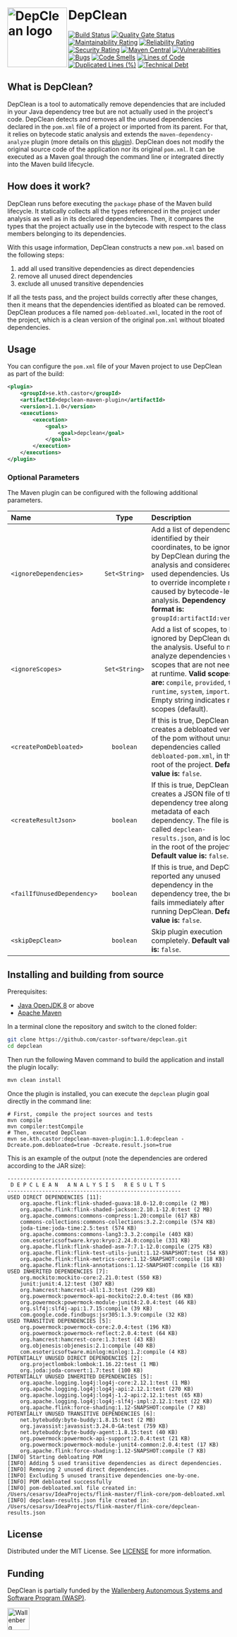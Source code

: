# DepClean <img src="https://github.com/castor-software/depclean/blob/master/.img/logo.svg" align="left" height="135px" alt="DepClean logo"/>

[![Build Status](https://travis-ci.org/castor-software/depclean.svg?branch=master)](https://travis-ci.org/castor-software/depclean)
[![Quality Gate Status](https://sonarcloud.io/api/project_badges/measure?project=castor-software_depclean&metric=alert_status)](https://sonarcloud.io/dashboard?id=castor-software_depclean)
[![Maintainability Rating](https://sonarcloud.io/api/project_badges/measure?project=castor-software_depclean&metric=sqale_rating)](https://sonarcloud.io/dashboard?id=castor-software_depclean)
[![Reliability Rating](https://sonarcloud.io/api/project_badges/measure?project=castor-software_depclean&metric=reliability_rating)](https://sonarcloud.io/dashboard?id=castor-software_depclean)
[![Security Rating](https://sonarcloud.io/api/project_badges/measure?project=castor-software_depclean&metric=security_rating)](https://sonarcloud.io/dashboard?id=castor-software_depclean)
[![Maven Central](https://img.shields.io/maven-central/v/se.kth.castor/depclean-core.svg)](https://search.maven.org/search?q=g:se.kth.castor%20AND%20a:depclean*)
[![Vulnerabilities](https://sonarcloud.io/api/project_badges/measure?project=castor-software_depclean&metric=vulnerabilities)](https://sonarcloud.io/dashboard?id=castor-software_depclean)
[![Bugs](https://sonarcloud.io/api/project_badges/measure?project=castor-software_depclean&metric=bugs)](https://sonarcloud.io/dashboard?id=castor-software_depclean)
[![Code Smells](https://sonarcloud.io/api/project_badges/measure?project=castor-software_depclean&metric=code_smells)](https://sonarcloud.io/dashboard?id=castor-software_depclean)
[![Lines of Code](https://sonarcloud.io/api/project_badges/measure?project=castor-software_depclean&metric=ncloc)](https://sonarcloud.io/dashboard?id=castor-software_depclean)
[![Duplicated Lines (%)](https://sonarcloud.io/api/project_badges/measure?project=castor-software_depclean&metric=duplicated_lines_density)](https://sonarcloud.io/dashboard?id=castor-software_depclean)
[![Technical Debt](https://sonarcloud.io/api/project_badges/measure?project=castor-software_depclean&metric=sqale_index)](https://sonarcloud.io/dashboard?id=castor-software_depclean)

<!--
[![Coverage](https://sonarcloud.io/api/project_badges/measure?project=castor-software_depclean&metric=coverage)](https://sonarcloud.io/dashboard?id=castor-software_depclean)
-->

## What is DepClean?

DepClean is a tool to automatically remove dependencies that are included in your Java dependency tree but are not actually used in the project's code. DepClean detects and removes all the unused dependencies declared in the `pom.xml` file of a project or imported from its parent. For that, it relies on bytecode static analysis and extends the `maven-dependency-analyze` plugin (more details on this [plugin](https://maven.apache.org/plugins/maven-dependency-plugin/analyze-mojo.html)). DepClean does not modify the original source code of the application nor its original `pom.xml`. It can be executed as a Maven goal through the command line or integrated directly into the Maven build lifecycle.

## How does it work?

DepClean runs before executing the `package` phase of the Maven build lifecycle. It statically collects all the types referenced in the project under analysis as well as in its declared dependencies. Then, it compares the types that the project actually use in the bytecode with respect to the class members belonging to its dependencies.

With this usage information, DepClean constructs a new `pom.xml` based on the following steps:

1. add all used transitive dependencies as direct dependencies
2. remove all unused direct dependencies
3. exclude all unused transitive dependencies

If all the tests pass, and the project builds correctly after these changes, then it means that the dependencies identified as bloated can be removed. DepClean produces a file named `pom-debloated.xml`, located in the root of the project, which is a clean version of the original `pom.xml` without bloated dependencies.


## Usage

You can configure the `pom.xml` file of your Maven project to use DepClean as part of the build:

```xml
<plugin>
    <groupId>se.kth.castor</groupId>
    <artifactId>depclean-maven-plugin</artifactId>
    <version>1.1.0</version>
    <executions>
        <execution>
            <goals>
                <goal>depclean</goal>
            </goals>
        </execution>
    </executions>
</plugin>
```

### Optional Parameters

The Maven plugin can be configured with the following additional parameters.

| Name   |  Type |   Description      | 
|:----------|:-------------:| :-------------| 
| `<ignoreDependencies>` | `Set<String>` | Add a list of dependencies, identified by their coordinates, to be ignored by DepClean during the analysis and considered as used dependencies. Useful to override incomplete result caused by bytecode-level analysis. **Dependency format is:** `groupId:artifactId:version`.|
| `<ignoreScopes>` | `Set<String>` | Add a list of scopes, to be ignored by DepClean during the analysis. Useful to not analyze dependencies with scopes that are not needed at runtime. **Valid scopes are:** `compile`, `provided`, `test`, `runtime`, `system`, `import`. An Empty string indicates no scopes (default).|
| `<createPomDebloated>` | `boolean` | If this is true, DepClean creates a debloated version of the pom without unused dependencies called `debloated-pom.xml`, in the root of the project. **Default value is:** `false`.|
| `<createResultJson>` | `boolean` | If this is true, DepClean creates a JSON file of the dependency tree along with metadata of each dependency. The file is called `depclean-results.json`, and is located in the root of the project. **Default value is:** `false`.|
| `<failIfUnusedDependency>` | `boolean` | If this is true, and DepClean reported any unused dependency in the dependency tree, the build fails immediately after running DepClean. **Default value is:** `false`.|
| `<skipDepClean>` | `boolean` | Skip plugin execution completely. **Default value is:** `false`.|


## Installing and building from source

Prerequisites:

- [Java OpenJDK 8](https://openjdk.java.net) or above
- [Apache Maven](https://maven.apache.org/)

In a terminal clone the repository and switch to the cloned folder:

```bash
git clone https://github.com/castor-software/depclean.git
cd depclean
```
Then run the following Maven command to build the application and install the plugin locally:

```bash
mvn clean install
```
Once the plugin is installed, you can execute the `depclean` plugin goal directly in the command line:

```shell script
# First, compile the project sources and tests
mvn compile   
mvn compiler:testCompile
# Then, executed DepClean
mvn se.kth.castor:depclean-maven-plugin:1.1.0:depclean -Dcreate.pom.debloated=true -Dcreate.result.json=true
```

This is an example of the output (note the dependencies are ordered according to the JAR size):

```
-------------------------------------------------------
 D E P C L E A N   A N A L Y S I S   R E S U L T S
-------------------------------------------------------
USED DIRECT DEPENDENCIES [11]:
	org.apache.flink:flink-shaded-guava:18.0-12.0:compile (2 MB)
	org.apache.flink:flink-shaded-jackson:2.10.1-12.0:test (2 MB)
	org.apache.commons:commons-compress:1.20:compile (617 KB)
	commons-collections:commons-collections:3.2.2:compile (574 KB)
	joda-time:joda-time:2.5:test (574 KB)
	org.apache.commons:commons-lang3:3.3.2:compile (403 KB)
	com.esotericsoftware.kryo:kryo:2.24.0:compile (331 KB)
	org.apache.flink:flink-shaded-asm-7:7.1-12.0:compile (275 KB)
	org.apache.flink:flink-test-utils-junit:1.12-SNAPSHOT:test (54 KB)
	org.apache.flink:flink-metrics-core:1.12-SNAPSHOT:compile (18 KB)
	org.apache.flink:flink-annotations:1.12-SNAPSHOT:compile (16 KB)
USED INHERITED DEPENDENCIES [7]:
	org.mockito:mockito-core:2.21.0:test (550 KB)
	junit:junit:4.12:test (307 KB)
	org.hamcrest:hamcrest-all:1.3:test (299 KB)
	org.powermock:powermock-api-mockito2:2.0.4:test (86 KB)
	org.powermock:powermock-module-junit4:2.0.4:test (46 KB)
	org.slf4j:slf4j-api:1.7.15:compile (39 KB)
	com.google.code.findbugs:jsr305:1.3.9:compile (32 KB)
USED TRANSITIVE DEPENDENCIES [5]:
	org.powermock:powermock-core:2.0.4:test (196 KB)
	org.powermock:powermock-reflect:2.0.4:test (64 KB)
	org.hamcrest:hamcrest-core:1.3:test (43 KB)
	org.objenesis:objenesis:2.1:compile (40 KB)
	com.esotericsoftware.minlog:minlog:1.2:compile (4 KB)
POTENTIALLY UNUSED DIRECT DEPENDENCIES [2]:
	org.projectlombok:lombok:1.16.22:test (1 MB)
	org.joda:joda-convert:1.7:test (100 KB)
POTENTIALLY UNUSED INHERITED DEPENDENCIES [5]:
	org.apache.logging.log4j:log4j-core:2.12.1:test (1 MB)
	org.apache.logging.log4j:log4j-api:2.12.1:test (270 KB)
	org.apache.logging.log4j:log4j-1.2-api:2.12.1:test (65 KB)
	org.apache.logging.log4j:log4j-slf4j-impl:2.12.1:test (22 KB)
	org.apache.flink:force-shading:1.12-SNAPSHOT:compile (7 KB)
POTENTIALLY UNUSED TRANSITIVE DEPENDENCIES [6]:
	net.bytebuddy:byte-buddy:1.8.15:test (2 MB)
	org.javassist:javassist:3.24.0-GA:test (759 KB)
	net.bytebuddy:byte-buddy-agent:1.8.15:test (40 KB)
	org.powermock:powermock-api-support:2.0.4:test (21 KB)
	org.powermock:powermock-module-junit4-common:2.0.4:test (17 KB)
	org.apache.flink:force-shading:1.12-SNAPSHOT:compile (7 KB)
[INFO] Starting debloating POM
[INFO] Adding 5 used transitive dependencies as direct dependencies.
[INFO] Removing 2 unused direct dependencies.
[INFO] Excluding 5 unused transitive dependencies one-by-one.
[INFO] POM debloated successfully
[INFO] pom-debloated.xml file created in: /Users/cesarsv/IdeaProjects/flink-master/flink-core/pom-debloated.xml
[INFO] depclean-results.json file created in: /Users/cesarsv/IdeaProjects/flink-master/flink-core/depclean-results.json
```

## License

Distributed under the MIT License. See [LICENSE](https://github.com/castor-software/depclean/blob/master/LICENSE.md) for more information.

## Funding

DepClean is partially funded by the [Wallenberg Autonomous Systems and Software Program (WASP)](https://wasp-sweden.org).

<img src="https://github.com/castor-software/depclean/blob/master/.img/wasp.svg" height="50px" alt="Wallenberg Autonomous Systems and Software Program (WASP)"/>
